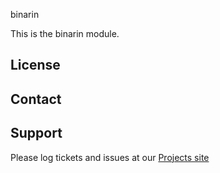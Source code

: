 binarin

This is the binarin module.

License
-------


Contact
-------


Support
-------

Please log tickets and issues at our [Projects site](http://projects.example.com)
